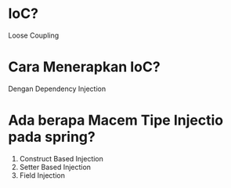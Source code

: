 # IoC?
Loose Coupling

# Cara Menerapkan IoC?
Dengan Dependency Injection

# Ada berapa Macem Tipe Injectio pada spring?
1. Construct Based Injection
2. Setter Based Injection
3. Field Injection
